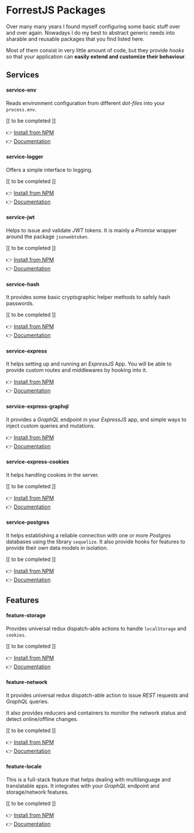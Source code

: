 # ForrestJS Packages

Over many many years I found myself configuring some basic stuff over and over again.
Nowadays I do my best to abstract generic needs into sharable and reusable packages
that you find listed here.

Most of them consist in very little amount of code, but they provide _hooks_ so that
your application can **easily extend and customize their behaviour**.

## Services

#### service-env

Reads environment configuration from different _dot-files_ into your `process.env`.

[[ to be completed ]]

👉 [Install from NPM](https://www.npmjs.com/package/@forrestjs/service-env)<br>
👉 [Documentation](https://github.com/forrestjs/forrestjs/blob/master/packages/service-env/README.md)

#### service-logger

Offers a simple interface to logging.

[[ to be completed ]]

👉 [Install from NPM](https://www.npmjs.com/package/@forrestjs/service-logger)<br>
👉 [Documentation](https://github.com/forrestjs/forrestjs/blob/master/packages/service-logger/README.md)

#### service-jwt

Helps to issue and validate _JWT_ tokens. It is mainly a _Promise_ wrapper around the
package `jsonwebtoken`.

[[ to be completed ]]

👉 [Install from NPM](https://www.npmjs.com/package/@forrestjs/service-jwt)<br>
👉 [Documentation](https://github.com/forrestjs/forrestjs/blob/master/packages/service-jwt/README.md)

#### service-hash

It provides some basic cryptographic helper methods to safely hash passwords.

[[ to be completed ]]

👉 [Install from NPM](https://www.npmjs.com/package/@forrestjs/service-hash)<br>
👉 [Documentation](https://github.com/forrestjs/forrestjs/blob/master/packages/service-hash/README.md)

#### service-express

It helps setting up and running an _ExpressJS_ App. You will be able to provide custom
routes and middlewares by hooking into it.

👉 [Install from NPM](https://www.npmjs.com/package/@forrestjs/service-express)<br>
👉 [Documentation](https://github.com/forrestjs/forrestjs/blob/master/packages/service-express/README.md)

#### service-express-graphql

It provides a _GraphQL_ endpoint in your _ExpressJS_ app, and simple ways to inject
custom queries and mutations.

👉 [Install from NPM](https://www.npmjs.com/package/@forrestjs/service-express-graphql)<br>
👉 [Documentation](https://github.com/forrestjs/forrestjs/blob/master/packages/service-express-graphql/README.md)

#### service-express-cookies

It helps handling cookies in the server.

[[ to be completed ]]

👉 [Install from NPM](https://www.npmjs.com/package/@forrestjs/service-express-cookies)<br>
👉 [Documentation](https://github.com/forrestjs/forrestjs/blob/master/packages/service-express-cookies/README.md)

#### service-postgres

It helps establishing a reliable connection with one or more _Postgres_ databases using the
library `sequelize`. It also provide hooks for features to provide their own data models in
isolation.

[[ to be completed ]]

👉 [Install from NPM](https://www.npmjs.com/package/@forrestjs/service-postgres)<br>
👉 [Documentation](https://github.com/forrestjs/forrestjs/blob/master/packages/service-postgres/README.md)

## Features

#### feature-storage

Provides universal redux dispatch-able actions to handle `localStorage` and `cookies`.

[[ to be completed ]]

👉 [Install from NPM](https://www.npmjs.com/package/@forrestjs/feature-storage)<br>
👉 [Documentation](https://github.com/forrestjs/forrestjs/blob/master/packages/feature-storage/README.md)

#### feature-network

It provides universal redux dispatch-able action to issue _REST_ requests and _GraphQL_ queries.

It also provides reducers and containers to monitor the network status and detect 
online/offline changes.

[[ to be completed ]]

👉 [Install from NPM](https://www.npmjs.com/package/@forrestjs/feature-network)<br>
👉 [Documentation](https://github.com/forrestjs/forrestjs/blob/master/packages/feature-network/README.md)

#### feature-locale

This is a full-stack feature that helps dealing with multilanguage and translatable apps.
It integrates with your _GraphQL_ endpoint and storage/network features.

[[ to be completed ]]

👉 [Install from NPM](https://www.npmjs.com/package/@forrestjs/feature-locale)<br>
👉 [Documentation](https://github.com/forrestjs/forrestjs/blob/master/packages/feature-locale/README.md)
